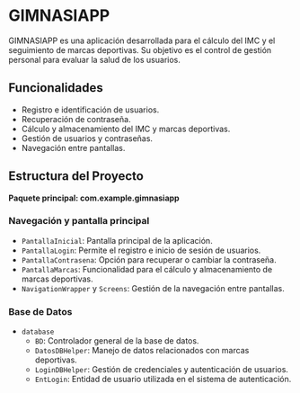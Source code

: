 # GIMNASIAPP

GIMNASIAPP es una aplicación desarrollada para el cálculo del IMC y el seguimiento de marcas deportivas. Su objetivo es el control de gestión personal para evaluar la salud de los usuarios.

## Funcionalidades

- Registro e identificación de usuarios.
- Recuperación de contraseña.
- Cálculo y almacenamiento del IMC y marcas deportivas.
- Gestión de usuarios y contraseñas.
- Navegación entre pantallas.

## Estructura del Proyecto

**Paquete principal: com.example.gimnasiapp**

### Navegación y pantalla principal
- `PantallaInicial`: Pantalla principal de la aplicación.
- `PantallaLogin`: Permite el registro e inicio de sesión de usuarios.
- `PantallaContrasena`: Opción para recuperar o cambiar la contraseña.
- `PantallaMarcas`: Funcionalidad para el cálculo y almacenamiento de marcas deportivas.
- `NavigationWrapper` y `Screens`: Gestión de la navegación entre pantallas.

### Base de Datos
- `database`
  - `BD`: Controlador general de la base de datos.
  - `DatosDBHelper`: Manejo de datos relacionados con marcas deportivas.
  - `LoginDBHelper`: Gestión de credenciales y autenticación de usuarios.
  - `EntLogin`: Entidad de usuario utilizada en el sistema de autenticación.
